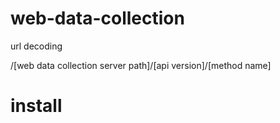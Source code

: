 # web-data-collection

url decoding

/[web data collection server path]/[api version]/[method name]


# install
<!-- Yugin-pro tracker -->
<script src="/web-data-collection/tracker.js"></script>
<noscript><div><img src="/web-data-collection/params?noscript=1" style="position:absolute; left:-9999px;" alt="" /></div></noscript>
<!-- Yugin-pro tracker -->